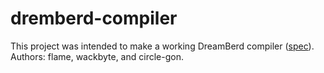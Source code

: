 # dremberd-compiler
This project was intended to make a working DreamBerd compiler ([spec](https://github.com/TodePond/DreamBerd)).
Authors: flame, wackbyte, and circle-gon.
